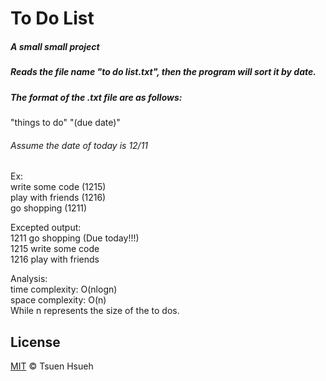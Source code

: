 # To Do List
  
##### A small small project  
##### Reads the file name "to do list.txt", then the program will sort it by date.  
##### The format of the .txt file are as follows:  
  
"things to do" "(due date)"  
  
###### Assume the date of today is 12/11  
  
Ex:  
write some code (1215)  
play with friends (1216)  
go shopping (1211)  

Excepted output:  
1211 go shopping (Due today!!!)  
1215 write some code  
1216 play with friends  
  
Analysis:  
time complexity: O(nlogn)  
space complexity: O(n)  
While n represents the size of the to dos.  

## License
[MIT](LICENSE) © Tsuen Hsueh
